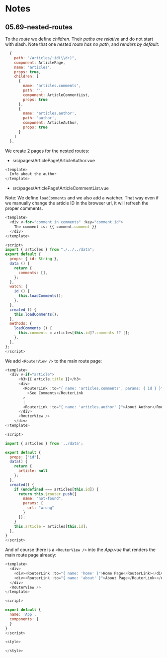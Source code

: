 # Notes

## 05.69-nested-routes

To the _route_ we define _children_. Their _paths are relative_ and do not start with slash. Note that one _nested route has no path_, and _renders by default_:

```js
  {
    path: "/articles/:id(\\d+)",
    component: ArticlePage,
    name: 'articles',
    props: true,
    children: [
      {
        name: 'articles.comments',
        path: '',
        component: ArticleCommentList,
        props: true
      },
      {
        name: 'articles.author',
        path: 'author',
        component: ArticleAuthor,
        props: true
      }
    ]
  },
```

We create 2 pages for the nested routes:

- src\pages\ArticlePage\ArticleAuthor.vue

```js
<template>
  Info about the author
</template>
```

- src\pages\ArticlePage\ArticleCommentList.vue

Note: We define `loadComments` and we also add a watcher. That way even if we manually change the article ID in the browser url, it will refresh the proper comments.

```js
<template>
  <div v-for="comment in comments" :key="comment.id">
    The comment is: {{ comment.comment }}
  </div>
</template>

<script>
import { articles } from "./../../data";
export default {
  props: { id: String },
  data () {
    return {
      comments: [],
    };
  },
  watch: {
    id () {
      this.loadComments();
    },
  },
  created () {
    this.loadComments();
  },
  methods: {
    loadComments () {
      this.comments = articles[this.id]?.comments ?? [];
    },
  },
};
</script>
```

We add `<RouterView />` to the main route page:

```js
<template>
  <div v-if="article">
      <h3>{{ article.title }}</h3>
      <div>
        <RouterLink :to="{ name: 'articles.comments', params: { id } }"
          >See Comments</RouterLink
        >
        |
        <RouterLink :to="{ name: 'articles.author' }">About Author</RouterLink>
      </div>
      <RouterView />
    </div>
</template>

<script>

import { articles } from '../data';

export default {
  props: ["id"],
  data() {
    return {
      article: null
    };
  },
  created() {
    if (undefined === articles[this.id]) {
      return this.$router.push({
        name: "not-found",
        params: {
          url: "wrong"
        }
      });
    }
    this.article = articles[this.id];
  },
}
</script>
```

And of course there is a `<RouterView />` into the _App.vue_ that renders the main route page already:

```js
<template>
  <div>
    <div><RouterLink :to="{ name: 'home' }">Home Page</RouterLink></div>
    <div><RouterLink :to="{ name: 'about' }">About Page</RouterLink></div>
  </div>
  <RouterView />
</template>

<script>

export default {
  name: 'App',
  components: {
  }
}
</script>

<style>

</style>
```

